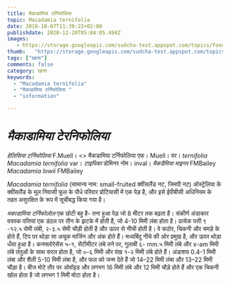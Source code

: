 ```yaml
---
title: मैकाडामिया टर्निफोलिया 
topic: Macadamia ternifolia
date: 2018-10-07T11:39:22+02:00
publishdate: 2020-12-20T05:04:05.494Z
images: 
   - https://storage.googleapis.com/sudcha-test.appspot.com/topics/Food/macadamia_ternifolia/1.jpeg
thumb:   "https://storage.googleapis.com/sudcha-test.appspot.com/topics/Food/macadamia_ternifolia/thumb.jpeg"
tags: ["खाना"]
comments: false
category: खाना
keywords: 
  - "Macadamia ternifolia"
  - "मैकाडामिया टर्निफोलिया "
  - "information"

---
```

<h1> <i> मैकाडामिया टेरनिफोलिया </i> </h1> <p> </p> <p> <i> हेलिसिया टर्निफोलिया </i> F.Muell। <> मैकडामिया टर्निफोलिया </i> एफ। Muell। वर। <i> ternifolia </i> <i> Macadamia ternifolia </i> var। <i> टाइपिका </i> डोमिनर नोम। inval। <i> मैकडैमिया माइनर </i> FMBailey <i> Macadamia lowii </i> FMBailey </p> <p> <i> Macadamia ternifolia </i> (सामान्य नाम: small-fruited क्वींसलैंड नट, जिमपी नट) ऑस्ट्रेलिया के क्वींसलैंड के मूल निवासी फूल के पौधे परिवार प्रोटियासी में एक पेड़ है, और इसे ईपीबीसी अधिनियम के तहत असुरक्षित के रूप में सूचीबद्ध किया गया है। </p> <p> <i> मकाडामिया टर्निफोलोल </i> एक छोटी बहु है- तना हुआ पेड़ जो 8 मीटर तक बढ़ता है। संकीर्ण अंडाकार वयस्क पत्तियां एक डंठल पर तीन के झटके में होती हैं, जो 4-10 मिमी लंबा होता है। प्रत्येक पत्ती ९ -१२.५ सेमी लंबी, २-३.५ सेमी चौड़ी होती है और ऊपर से नीची होती है। वे कठोर, चिकनी और चमड़े के होते हैं, टिप पर थोड़ा सा अचूक मार्जिन और अंक होते हैं। मध्यबिंदु नीचे की ओर प्रमुख है, और ऊपर थोड़ा धँसा हुआ है। कनफ्लोरेसेंस ५-१, सेंटीमीटर लंबे तने पर, गुलाबी ६- mm.५ मिमी लंबे और ४-am मिमी लंबे तंतुओं के साथ सरल होता है, जो ०-६ मिमी और पंख १-२ मिमी लंबे होते हैं। अंडाशय 0.4-1 मिमी लंबा और शैली 5-10 मिमी लंबा है, और फल को जन्म देते हैं जो 14–22 मिमी लंबा और 13–22 मिमी चौड़ा है। बीज मोटे तौर पर ओवॉइड और लगभग 16 मिमी लंबे और 12 मिमी चौड़े होते हैं और एक चिकनी खोल होता है जो लगभग 1 मिमी मोटा होता है। </p> 